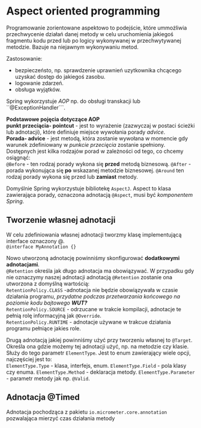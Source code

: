 # Aspect oriented programming

Programowanie zorientowane aspektowo to podejście, które ummożliwia przechwycenie działań danej metody w celu
uruchomienia
jakiegoś fragmentu kodu przed lub po logicy wykonywanej w przechwytywanej metodzie. Bazuje na niejawnym wykonywaniu
metod.

Zastosowanie:

- bezpieczeństo, np. sprawdzenie uprawnień uzytkownika chcącego uzyskać dostęp do jakiegoś zasobu.
- logowanie zdarzeń.
- obsługa wyjątków.

Spring wykorzystuje *AOP* np. do obsługi transkacji lub ``@ExceptionHandler```.

**Podstawowe pojęcia dotyczące AOP**  
**punkt przeciącia- pointcut** - jest to wyrażenie (zazwyczaj w postaci ścieżki lub adnotacji), które definiuje miejsce
wywołania porady *advice*.  
**Porada- advice** - jest metodą, która zostanie wywołana w momencie gdy warunek zdefiniowany w *punkcie przecięcia*
zostanie
spełniony. Dostępnych jest kilka rodzajów porad w zależności od tego, co chcemy osiągnąć:  
``@Before`` - ten rodzaj porady wykona się **przed** metodą biznesową.
``@After`` - porada wykonująca się **po** wskazanej metodzie biznesowej.
``@Around`` ten rodzaj porady wykona się przed lub **zamiast** metody.

Domyślnie Spring wykorzystuje bibliotekę ``AspectJ``. Aspect to klasa zawierająca porady, oznaczona
adnotacją ``@Aspect``,
musi być *komponentem Spring*.

## Tworzenie własnej adnotacji

W celu zdefiniowania własnej adnotacji tworzmy klasę implementującą interface oznaczony @.  
``@interface MyAnnotation {}``  

Nowo utworzoną adnotację powinniśmy skonfigurować **dodatkowymi adnotacjami**.  
``@Retention`` określa jak długo adnotacja ma obowiązywać. W przypadku gdy nie oznaczymy naszej adnotacji
adnotacją ``@Retention``
zostanie ona utworzona z domyślną wartością:  
``RetentionPolicy.CLASS`` -adnotacja nie będzie obowiązywała w czasie działania programu, *przydatne podczas
przetwarzania końcowego na poziomie kodu bajtowego* ***WUT?***  
``RetentionPolicy.SOURCE`` - odrzucane w trakcie kompilacji, adnotacje te pełnią rolę informacyjną jak ``@Override``.  
``RetentionPolicy.RUNTIME`` - adnotacje używane w trakcue działania programu pełniące jakies role.   
  
Drugą adnotacją jakiej powinniśmy użyć przy tworzeniu własnej to ``@Target``.  
Określa ona gdzie możemy tej adnotacji użyć, np. na metodzie czy klasie. Służy do tego parametr ``ElementType``. Jest to 
enum zawierający wiele opcji, najczęściej jest to:  
``ElementType.Type`` - klasa, interfejs, enum.
``ElementType.Field`` - pola klasy czy enuma.
``ElementType.Method`` - deklaracja metody.
``ElementType.Parameter`` - parametr metody jak np. ``@Valid``.

## Adnotacja @Timed

Adnotacja pochodząca z pakietu ``io.micrometer.core.annotation`` pozwalająca mierzyć czas działania metody
